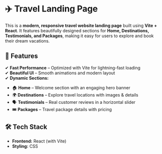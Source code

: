 # ✈️ Travel Landing Page  

This is a **modern, responsive travel website landing page** built using **Vite + React**. It features beautifully designed sections for **Home, Destinations, Testimonials, and Packages**, making it easy for users to explore and book their dream vacations.  

## 🚀 Features  
✔ **Fast Performance** – Optimized with Vite for lightning-fast loading  
✔ **Beautiful UI** – Smooth animations and modern layout  
✔ **Dynamic Sections:**  
   - 🏠 **Home** – Welcome section with an engaging hero banner  
   - 🌍 **Destinations** – Explore travel locations with images & details  
   - 🗣 **Testimonials** – Real customer reviews in a horizontal slider  
   - 🎟 **Packages** – Travel package details with pricing  

## 🛠 Tech Stack  
- **Frontend:** React (with Vite)  
- **Styling:** CSS   

